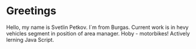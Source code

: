 # Greetings
Hello, my name is Svetlin Petkov.
I`m from Burgas.
Current work is in hevy vehicles segment in position of area manager.
Hoby - motorbikes!
Actively lerning Java Script.
